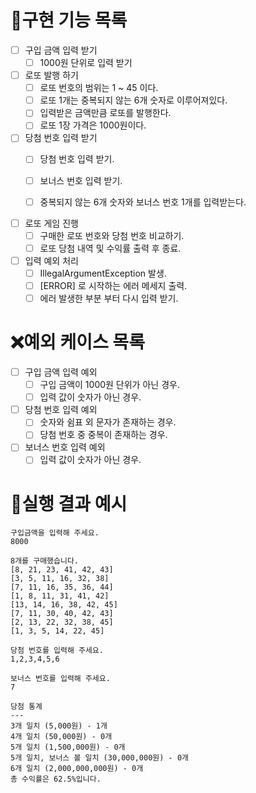 # 📖구현 기능 목록

- [ ] 구입 금액 입력 받기
    - [ ] 1000원 단위로 입력 받기

- [ ] 로또 발행 하기
    - [ ] 로또 번호의 범위는 1 ~ 45 이다.
    - [ ] 로또 1개는 중복되지 않는 6개 숫자로 이루어져있다.
    - [ ] 입력받은 금액만큼 로또를 발행한다.
    - [ ] 로또 1장 가격은 1000원이다.

- [ ] 당첨 번호 입력 받기
    - [ ] 당첨 번호 입력 받기.
    - [ ] 보너스 번호 입력 받기.
    - [ ] 중복되지 않는 6개 숫자와 보너스 번호 1개를 입력받는다.


- [ ] 로또 게임 진행
    - [ ] 구매한 로또 번호와 당첨 번호 비교하기.
    - [ ] 로또 당첨 내역 및 수익률 출력 후 종료.

- [ ] 입력 예외 처리
    - [ ] IllegalArgumentException 발생.
    - [ ] [ERROR] 로 시작하는 에러 메세지 출력.
    - [ ] 에러 발생한 부분 부터 다시 입력 받기.

# ❌예외 케이스 목록

- [ ] 구입 금액 입력 예외
    - [ ] 구입 금액이 1000원 단위가 아닌 경우.
    - [ ] 입력 값이 숫자가 아닌 경우.

- [ ] 당첨 번호 입력 예외
    - [ ] 숫자와 쉼표 외 문자가 존재하는 경우.
    - [ ] 당첨 번호 중 중복이 존재하는 경우.

- [ ] 보너스 번호 입력 예외
    - [ ] 입력 값이 숫자가 아닌 경우.

# 🏃실행 결과 예시

```text
구입금액을 입력해 주세요.
8000

8개를 구매했습니다.
[8, 21, 23, 41, 42, 43] 
[3, 5, 11, 16, 32, 38] 
[7, 11, 16, 35, 36, 44] 
[1, 8, 11, 31, 41, 42] 
[13, 14, 16, 38, 42, 45] 
[7, 11, 30, 40, 42, 43] 
[2, 13, 22, 32, 38, 45] 
[1, 3, 5, 14, 22, 45]

당첨 번호를 입력해 주세요.
1,2,3,4,5,6

보너스 번호를 입력해 주세요.
7

당첨 통계
---
3개 일치 (5,000원) - 1개
4개 일치 (50,000원) - 0개
5개 일치 (1,500,000원) - 0개
5개 일치, 보너스 볼 일치 (30,000,000원) - 0개
6개 일치 (2,000,000,000원) - 0개
총 수익률은 62.5%입니다.
```